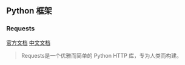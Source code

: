 ## Python 框架
### Requests
[官方文档](https://requests.readthedocs.io/en/latest/)
[中文文档](https://requests.readthedocs.io/projects/cn/zh_CN/latest/)
> Requests是一个优雅而简单的 Python HTTP 库，专为人类而构建。
